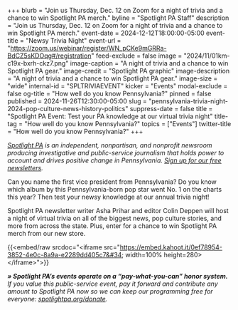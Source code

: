 +++
blurb = "Join us Thursday, Dec. 12 on Zoom for a night of trivia and a chance to win Spotlight PA merch."
byline = "Spotlight PA Staff"
description = "Join us Thursday, Dec. 12 on Zoom for a night of trivia and a chance to win Spotlight PA merch."
event-date = 2024-12-12T18:00:00-05:00
event-title = "Newsy Trivia Night"
event-url = "https://zoom.us/webinar/register/WN_pCKe9mGRRa-BdCZ5sKDOqg#/registration"
feed-exclude = false
image = "2024/11/01km-c19x-bxrh-ckz7.png"
image-caption = "A night of trivia and a chance to win Spotlight PA gear."
image-credit = "Spotlight PA graphic"
image-description = "A night of trivia and a chance to win Spotlight PA gear."
image-size = "wide"
internal-id = "SPLTRIVIAEVENT"
kicker = "Events"
modal-exclude = false
og-title = "How well do you know Pennsylvania?"
pinned = false
published = 2024-11-26T12:30:00-05:00
slug = "pennsylvania-trivia-night-2024-pop-culture-news-history-politics"
suppress-date = false
title = "Spotlight PA Event: Test your PA knowledge at our virtual trivia night"
title-tag = "How well do you know Pennsylvania?"
topics = ["Events"]
twitter-title = "How well do you know Pennsylvania?"
+++

<a href="https://www.spotlightpa.org/"><em>Spotlight PA</em></a><em> is an independent, nonpartisan, and nonprofit newsroom producing investigative and public-service journalism that holds power to account and drives positive change in Pennsylvania. </em><a href="https://www.spotlightpa.org/newsletters"><em>Sign up for our free newsletters</em></a><em>.</em>

Can you name the first vice president from Pennsylvania? Do you know which album by this Pennsylvania-born pop star went No. 1 on the charts this year? Then test your newsy knowledge at our annual trivia night!

Spotlight PA newsletter writer Asha Prihar and editor Colin Deppen will host a night of virtual trivia on all of the biggest news, pop culture stories, and more from across the state. Plus, enter for a chance to win Spotlight PA merch from our new store.

{{<embed/raw srcdoc="&lt;iframe src=&#34;https://embed.kahoot.it/0ef78954-3852-4e0c-8a9a-e2289dd405c7&#34; width=100% height=280&gt;&lt;/iframe&gt;">}}

<strong><em>» Spotlight PA’s events operate on a “pay-what-you-can” honor system.</em></strong><em> If you value this public-service event, pay it forward and contribute any amount to Spotlight PA now so we can keep our programming free for everyone: </em><a href="http://spotlightpa.org/donate"><em>spotlightpa.org/donate</em></a><em>.</em>

